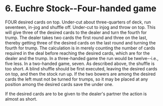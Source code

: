 # 6. Euchre Stock--Four-handed game

FOUR desired cards on top. Under-cut about three-quarters of deck, run seventeen, in-jog and shuffle off. Under-cut to injog and throw on top. This will give three of the desired cards to the dealer and turn the fourth for trump. The dealer takes two cards the first round and three on the last, thereby getting three of the desired cards on the last round and turning the fourth for trump. The calculation is in merely counting the number of cards required in the deal before reaching the desired cards, which are for the dealer and the trump. In a three-handed game the run would be twelve--i.e., five less. In a two-handed game, seven. As described above, the shuffle is too short. A blind shuffle should be first executed, leaving the desired cards on top, and then the stock run up. If the two bowers are among the desired cards the left must not be turned for trumps, so it may be placed at any position among the desired cards save the under one.

If the desired cards are to be given to the dealer's partner the action is almost as short.
